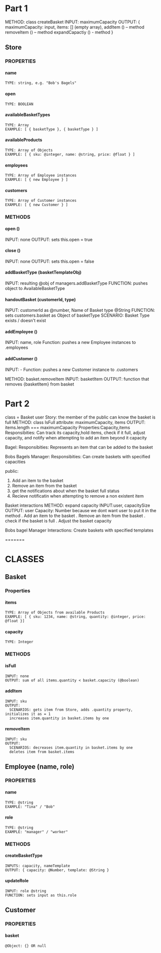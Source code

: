 
# Part 1
METHOD: class createBasket
INPUT: maximumCapacity
OUTPUT: {
        maximumCapacity: input,
        items: [] (empty array),
        addItem () – method
        removeItem () – method
        expandCapactiy () - method
        }



## Store
  ### PROPERTIES
  #### name
    TYPE: string, e.g. "Bob's Bagels"
  #### open
    TYPE: BOOLEAN
  #### availableBasketTypes
    TYPE: Array
    EXAMPLE: [ { basketType }, { basketType } ]
  #### availableProducts
    TYPE: Array of Objects
    EXAMPLE: [ { sku: @integer, name: @string, price: @float } ]
  #### employees
    TYPE: Array of Employee instances
    EXAMPLE: [ { new Employee } ]
  #### customers 
    TYPE: Array of Customer instances
    EXAMPLE: [ { new Customer } ]
  ### METHODS
  #### open ()
  INPUT: none
  OUTPUT: sets this.open = true
  #### close ()
  INPUT: none
  OUTPUT: sets this.open = false
  #### addBasketType (basketTemplateObj)
  INPUT: resulting @obj of managers.addBasketType
  FUNCTION: pushes object to AvailableBasketType
  #### handoutBasket (customerId, type)
  INPUT: customerId as @number, Name of Basket type @String
  FUNCTION: sets customers.basket as Object of basketType
  SCENARIO: Basket Type exists / doesn't exist
  #### addEmployee ()
  INPUT: name, role
  Function: pushes a new Employee instances to .employees
  #### addCustomer ()
  INPUT: -
  Function: pushes a new Customer instance to .customers

METHOD: basket.removeItem
INPUT: basketItem
OUTPUT: function that removes {basketItem} from basket

# Part 2
class = Basket
user Story: the member of the public can know the basket is full 
METHOD: class IsFull
attribute: maximumCapacity, items
OUTPUT: items.length === maximumCapacity 
Properties:Capacity,items
Responsibities: Can track its capacity,hold items, check if it full, 
adjust capacity, and notify when attempting to add an item beyond it capacity

Bagel: 
Responsibities: Represents an item that can be added to the basket

Bobs Bagels Manager:
Responsibities: Can create baskets with specified capacities

public:
1. Add an item to the basket
2. Remove an item from the basket
3. get the notifications about when the basket full status
4. Recieve notificatin when attempting to remove a non existent item

Basket interactions
METHOD: expand capacity 
INPUT:user, capacitySize
OUTPUT: user
Capacity: Number because we dont want user to put it in the method 
. Add an item to the basket
. Remove an item from the basket
. check if the basket is full
. Adjust the basket capacity

Bobs bagel Manager Interactions:
Create baskets with specified templates

=======
# CLASSES

## Basket
  ### Properties
  #### items
    TYPE: Array of Objects from available Products
    EXAMPLE: [ { sku: 1234, name: @string, quantity: @integer, price: @float }]
  #### capacity
    TYPE: Integer
  ### METHODS
  #### isFull
    INPUT: none
    OUTPUT: sum of all items.quantity < basket.capacity (@boolean)
  #### addItem
    INPUT: sku
    OUTPUT:
      SCENARIOS: gets item from Store, adds .quantity property, initializes it as = 1
      increases item.quantity in basket.items by one
  #### removeItem
    INPUT: sku
    OUTPUT:
      SCENARIOS: decreases item.quantity in basket.items by one
      deletes item from basket.items

## Employee (name, role)
  ### PROPERTIES
  #### name
    TYPE: @string
    EXAMPLE: "Tina" / "Bob"
  #### role
    TYPE: @string
    EXAMPLE: "manager" / "worker"
  ### METHODS
  #### createBasketType
    INPUTS: capacity, nameTemplate
    OUTPUT: { capacity: @Number, template: @String }
  #### updateRole
    INPUT: role @string
    FUNCTION: sets input as this.role

## Customer
  ### PROPERTIES
  #### basket
    @Object: {} OR null

